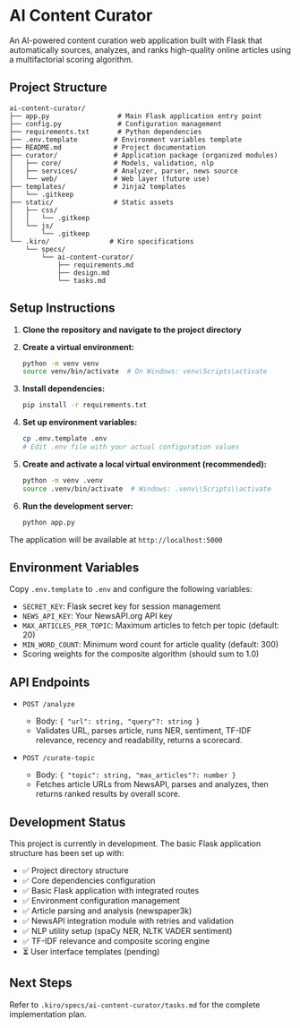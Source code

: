 # AI Content Curator

An AI-powered content curation web application built with Flask that automatically sources, analyzes, and ranks high-quality online articles using a multifactorial scoring algorithm.

## Project Structure

```
ai-content-curator/
├── app.py                 # Main Flask application entry point
├── config.py              # Configuration management
├── requirements.txt       # Python dependencies
├── .env.template         # Environment variables template
├── README.md             # Project documentation
├── curator/              # Application package (organized modules)
│   ├── core/             # Models, validation, nlp
│   ├── services/         # Analyzer, parser, news source
│   └── web/              # Web layer (future use)
├── templates/            # Jinja2 templates
│   └── .gitkeep
├── static/               # Static assets
│   ├── css/
│   │   └── .gitkeep
│   └── js/
│       └── .gitkeep
└── .kiro/               # Kiro specifications
    └── specs/
        └── ai-content-curator/
            ├── requirements.md
            ├── design.md
            └── tasks.md
```

## Setup Instructions

1. **Clone the repository and navigate to the project directory**

2. **Create a virtual environment:**
   ```bash
   python -m venv venv
   source venv/bin/activate  # On Windows: venv\Scripts\activate
   ```

3. **Install dependencies:**
   ```bash
   pip install -r requirements.txt
   ```

4. **Set up environment variables:**
   ```bash
   cp .env.template .env
   # Edit .env file with your actual configuration values
   ```

5. **Create and activate a local virtual environment (recommended):**
   ```bash
   python -m venv .venv
   source .venv/bin/activate  # Windows: .venv\\Scripts\\activate
   ```

6. **Run the development server:**
   ```bash
   python app.py
   ```

The application will be available at `http://localhost:5000`

## Environment Variables

Copy `.env.template` to `.env` and configure the following variables:

- `SECRET_KEY`: Flask secret key for session management
- `NEWS_API_KEY`: Your NewsAPI.org API key
- `MAX_ARTICLES_PER_TOPIC`: Maximum articles to fetch per topic (default: 20)
- `MIN_WORD_COUNT`: Minimum word count for article quality (default: 300)
- Scoring weights for the composite algorithm (should sum to 1.0)

## API Endpoints

- `POST /analyze`
  - Body: `{ "url": string, "query"?: string }`
  - Validates URL, parses article, runs NER, sentiment, TF-IDF relevance, recency and readability, returns a scorecard.

- `POST /curate-topic`
  - Body: `{ "topic": string, "max_articles"?: number }`
  - Fetches article URLs from NewsAPI, parses and analyzes, then returns ranked results by overall score.

## Development Status

This project is currently in development. The basic Flask application structure has been set up with:

- ✅ Project directory structure
- ✅ Core dependencies configuration
- ✅ Basic Flask application with integrated routes
- ✅ Environment configuration management
- ✅ Article parsing and analysis (newspaper3k)
- ✅ NewsAPI integration module with retries and validation
- ✅ NLP utility setup (spaCy NER, NLTK VADER sentiment)
- ✅ TF-IDF relevance and composite scoring engine
- ⏳ User interface templates (pending)

## Next Steps

Refer to `.kiro/specs/ai-content-curator/tasks.md` for the complete implementation plan.